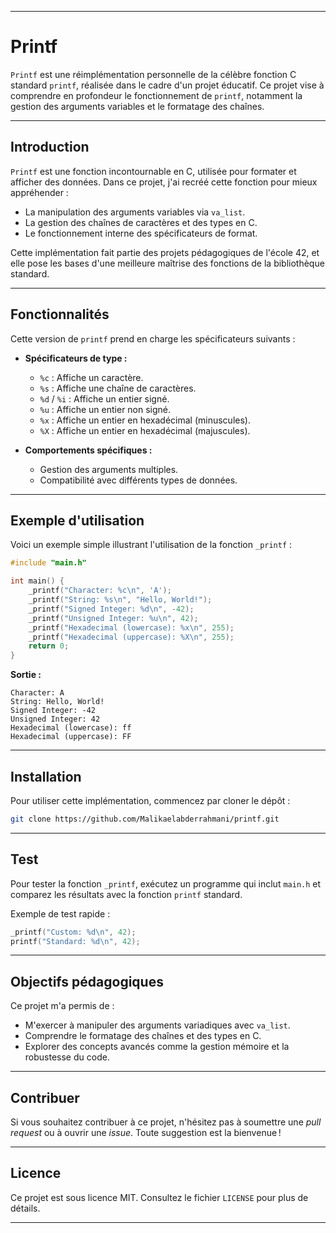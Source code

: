 
---

# **Printf**

`Printf` est une réimplémentation personnelle de la célèbre fonction C standard `printf`, réalisée dans le cadre d'un projet éducatif. Ce projet vise à comprendre en profondeur le fonctionnement de `printf`, notamment la gestion des arguments variables et le formatage des chaînes.

---

## **Introduction**

`Printf` est une fonction incontournable en C, utilisée pour formater et afficher des données. Dans ce projet, j'ai recréé cette fonction pour mieux appréhender :
- La manipulation des arguments variables via `va_list`.
- La gestion des chaînes de caractères et des types en C.
- Le fonctionnement interne des spécificateurs de format.

Cette implémentation fait partie des projets pédagogiques de l'école 42, et elle pose les bases d'une meilleure maîtrise des fonctions de la bibliothèque standard.

---

## **Fonctionnalités**

Cette version de `printf` prend en charge les spécificateurs suivants :

- **Spécificateurs de type :**
  - `%c` : Affiche un caractère.
  - `%s` : Affiche une chaîne de caractères.
  - `%d` / `%i` : Affiche un entier signé.
  - `%u` : Affiche un entier non signé.
  - `%x` : Affiche un entier en hexadécimal (minuscules).
  - `%X` : Affiche un entier en hexadécimal (majuscules).

- **Comportements spécifiques :**
  - Gestion des arguments multiples.
  - Compatibilité avec différents types de données.

---

## **Exemple d'utilisation**

Voici un exemple simple illustrant l'utilisation de la fonction `_printf` :

```c
#include "main.h"

int main() {
    _printf("Character: %c\n", 'A');
    _printf("String: %s\n", "Hello, World!");
    _printf("Signed Integer: %d\n", -42);
    _printf("Unsigned Integer: %u\n", 42);
    _printf("Hexadecimal (lowercase): %x\n", 255);
    _printf("Hexadecimal (uppercase): %X\n", 255);
    return 0;
}
```

**Sortie :**
```
Character: A
String: Hello, World!
Signed Integer: -42
Unsigned Integer: 42
Hexadecimal (lowercase): ff
Hexadecimal (uppercase): FF
```

---

## **Installation**

Pour utiliser cette implémentation, commencez par cloner le dépôt :

```bash
git clone https://github.com/Malikaelabderrahmani/printf.git
```

---

## **Test**

Pour tester la fonction `_printf`, exécutez un programme qui inclut `main.h` et comparez les résultats avec la fonction `printf` standard.

Exemple de test rapide :
```c
_printf("Custom: %d\n", 42);
printf("Standard: %d\n", 42);
```

---

## **Objectifs pédagogiques**

Ce projet m'a permis de :
- M'exercer à manipuler des arguments variadiques avec `va_list`.
- Comprendre le formatage des chaînes et des types en C.
- Explorer des concepts avancés comme la gestion mémoire et la robustesse du code.

---

## **Contribuer**

Si vous souhaitez contribuer à ce projet, n'hésitez pas à soumettre une *pull request* ou à ouvrir une *issue*. Toute suggestion est la bienvenue !

---

## **Licence**

Ce projet est sous licence MIT. Consultez le fichier `LICENSE` pour plus de détails.

---